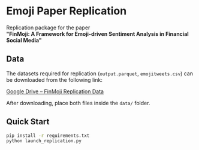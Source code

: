 # Emoji Paper Replication

Replication package for the paper  
**"FinMoji: A Framework for Emoji-driven Sentiment Analysis in Financial Social Media"**

## Data

The datasets required for replication (`output.parquet`, `emojitweets.csv`) can be downloaded from the following link:

[Google Drive – FinMoji Replication Data](https://drive.google.com/drive/folders/1vqhm8Fxb9hOSRlsrdLqIsnJlIkYjXJgp?usp=sharing)

After downloading, place both files inside the `data/` folder.

## Quick Start

```bash
pip install -r requirements.txt
python launch_replication.py
